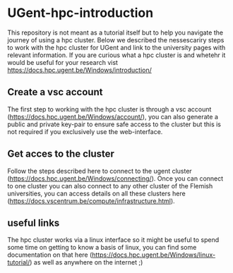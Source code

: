 # UGent-hpc-introduction
This repository is not meant as a tutorial itself but to help you navigate the journey of using a hpc cluster. Below we described the nessescariry steps to work with the hpc cluster for UGent and link to the university pages with relevant information. If you are curious what a hpc cluster is and whetehr it would be useful for your research vist https://docs.hpc.ugent.be/Windows/introduction/

## Create a vsc account
The first step to working with the hpc cluster is through a vsc account (https://docs.hpc.ugent.be/Windows/account/), you can also generate a public and private key-pair to ensure safe access to the cluster but this is not required if you exclusively use the web-interface. 

## Get acces to the cluster 
Follow the steps described here to connect to the ugent cluster (https://docs.hpc.ugent.be/Windows/connecting/). Once you can connect to one cluster you can also connect to any other cluster of the Flemish universities, you can access details on all these clusters here (https://docs.vscentrum.be/compute/infrastructure.html).

## useful links
The hpc cluster works via a linux interface so it might be useful to spend some time on getting to know a basis of linux, you can find some documentation on that here (https://docs.hpc.ugent.be/Windows/linux-tutorial/) as well as anywhere on the internet ;)



